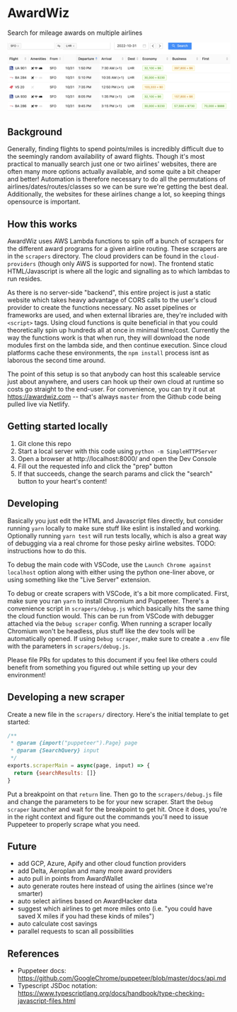 # AwardWiz

Search for mileage awards on multiple airlines

![Screenshot](https://raw.githubusercontent.com/lg/awardwiz/master/screenshot.png)

## Background

Generally, finding flights to spend points/miles is incredibly difficult due to the seemingly random availability of award flights. Though it's most practical to manually search just one or two airlines' websites, there are often many more options actually available, and some quite a bit cheaper and better! Automation is therefore necessary to do all the permutations of airlines/dates/routes/classes so we can be sure we're getting the best deal. Additionally, the websites for these airlines change a lot, so keeping things opensource is important.

## How this works

AwardWiz uses AWS Lambda functions to spin off a bunch of scrapers for the different award programs for a given airline routing. These scrapers are in the `scrapers` directory. The cloud providers can be found in the `cloud-providers` (though only AWS is supported for now). The frontend static HTML/Javascript is where all the logic and signalling as to which lambdas to run resides.

As there is no server-side "backend", this entire project is just a static website which takes heavy advantage of CORS calls to the user's cloud provider to create the functions necessary. No asset pipelines or frameworks are used, and when external libraries are, they're included with `<script>` tags. Using cloud functions is quite beneficial in that you could theoretically spin up hundreds all at once in minimal time/cost. Currently the way the functions work is that when run, they will download the node modules first on the lambda side, and then continue execution. Since cloud platforms cache these environments, the `npm install` process isnt as laborous the second time around.

The point of this setup is so that anybody can host this scaleable service just about anywhere, and users can hook up their own cloud at runtime so costs go straight to the end-user. For convenience, you can try it out at https://awardwiz.com -- that's always `master` from the Github code being pulled live via Netlify.

## Getting started locally

1. Git clone this repo
2. Start a local server with this code using `python -m SimpleHTTPServer`
3. Open a browser at http://localhost:8000/ and open the Dev Console
4. Fill out the requested info and click the "prep" button
5. If that succeeds, change the search params and click the "search" button to your heart's content!

## Developing

Basically you just edit the HTML and Javascript files directly, but consider running `yarn` locally to make sure stuff like eslint is installed and working. Optionally running `yarn test` will run tests locally, which is also a great way of debugging via a real chrome for those pesky airline websites. TODO: instructions how to do this.

To debug the main code with VSCode, use the `Launch Chrome against localhost` option along with either using the python one-liner above, or using something like the "Live Server" extension.

To debug or create scrapers with VSCode, it's a bit more complicated. First, make sure you ran `yarn` to install Chromium and Puppeteer. There's a convenience script in `scrapers/debug.js` which basically hits the same thing the cloud function would. This can be run from VSCode with debugger attached via the `Debug scraper` config. When running a scraper locally Chromium won't be headless, plus stuff like the dev tools will be automatically opened. If using `Debug scraper`, make sure to create a `.env` file with the parameters in `scrapers/debug.js`.

Please file PRs for updates to this document if you feel like others could benefit from something you figured out while setting up your dev environment!

## Developing a new scraper

Create a new file in the `scrapers/` directory. Here's the initial template to get started:

```js
/**
 * @param {import("puppeteer").Page} page
 * @param {SearchQuery} input
 */
exports.scraperMain = async(page, input) => {
  return {searchResults: []}
}
```

Put a breakpoint on that `return` line. Then go to the `scrapers/debug.js` file and change the parameters to be for your new scraper. Start the `Debug scraper` launcher and wait for the breakpoint to get hit. Once it does, you're in the right context and figure out the commands you'll need to issue Puppeteer to properly scrape what you need.

## Future

- add GCP, Azure, Apify and other cloud function providers
- add Delta, Aeroplan and many more award providers
- auto pull in points from AwardWallet
- auto generate routes here instead of using the airlines (since we're smarter)
- auto select airlines based on AwardHacker data
- suggest which airlines to get more miles onto (i.e. "you could have saved X miles if you had these kinds of miles")
- auto calculate cost savings
- parallel requests to scan all possibilities

## References

- Puppeteer docs: https://github.com/GoogleChrome/puppeteer/blob/master/docs/api.md
- Typescript JSDoc notation: https://www.typescriptlang.org/docs/handbook/type-checking-javascript-files.html
